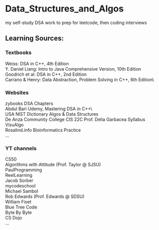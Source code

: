 # Data_Structures_and_Algos
my self-study DSA work to prep for leetcode, then coding interviews

## Learning Sources:
### Textbooks
Weiss: DSA in C++, 4th Edition\
Y. Daniel Liang: Intro to Java Comprehensive Version, 10th Edition\
Goodrich et al: DSA in C++, 2nd Edition\
Carrano & Henry: Data Abstraction, Problem Solving in C++, 6th Edition\

### Websites
zybooks DSA Chapters\
Abdul Bari Udemy, Mastering DSA in C++\  
USA NIST Dictionary Algos & Data Structures\
De Anza Community College CIS 22C Prof. Delia Garbacea Syllabus\
VisuAlgo\
Rosalind.info Bioinformatics Practice\
...

### YT channels
CS50\
Algorithms with Attitude (Prof. Taylor @ SJSU)\
PaulProgramming\
ReelLearning\
Jacob Sorber\
mycodeschool\
Michael Sambol\
Rob Edwards (Prof. Edwards @ SDSU)\
William Fiset\
Blue Tree Code\
Byte By Byte\
CS Dojo\
...